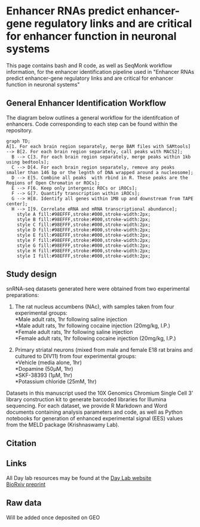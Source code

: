 # **Enhancer RNAs predict enhancer-gene regulatory links and are critical for enhancer function in neuronal systems**


This page contains bash and R code, as well as SeqMonk workflow information, for the enhancer identification pipeline used in "Enhancer RNAs predict enhancer-gene regulatory links and are critical for enhancer function in neuronal systems"  


## **General Enhancer Identification Workflow**

The diagram below outlines a general workflow for the identifcation of enhancers. Code corresponding to each step can be found within the repository. 

```mermaid
graph TD;
A[1. For each brain region separately, merge BAM files with SAMtools] --> B[2. For each brain region separately, call peaks with MACS2];
  B --> C[3. For each brain region separately, merge peaks within 1kb using bedtools];
  C --> D[4. For each brain region separately, remove any peaks smaller than 146 bp or the legnth of DNA wrapped around a nucleosome];
  D --> E[5. Combine all peaks  with rbind in R. These peaks are the Regions of Open Chromatin or ROCs];
  E --> F[6. Keep only intergenic ROCs or iROCs];
  F --> G[7. Quantify transcription within iROCs];
  G --> H[8. Identify all genes within 1MB up and downstream from TAPE center];
  H --> I[9. Correlate eRNA and mRNA transcriptional abundance];
	style A fill:#98EFFF,stroke:#000,stroke-width:2px;	
	style B fill:#98EFFF,stroke:#000,stroke-width:2px;	
	style C fill:#98EFFF,stroke:#000,stroke-width:2px;	
	style D fill:#98EFFF,stroke:#000,stroke-width:2px;	
	style E fill:#98EFFF,stroke:#000,stroke-width:2px;	
	style F fill:#98EFFF,stroke:#000,stroke-width:2px;	
	style G fill:#98EFFF,stroke:#000,stroke-width:2px;	
	style H fill:#98EFFF,stroke:#000,stroke-width:2px;	
	style I fill:#98EFFF,stroke:#000,stroke-width:2px;	
```

## **Study design**

snRNA-seq datasets generated here were obtained from two experimental preparations:

1. The rat nucleus accumbens (NAc), with samples taken from four experimental groups:  
	*Male adult rats, 1hr following saline injection  
	*Male adult rats, 1hr following cocaine injection (20mg/kg, I.P.)  
	*Female adult rats, 1hr following saline injection  
	*Female adult rats, 1hr following cocaine injection (20mg/kg, I.P.)  

2. Primary striatal neurons (mixed from male and female E18 rat brains and cultured to DIV11) from four experimental groups:  
	*Vehicle (media alone, 1hr)  
	*Dopamine (50µM, 1hr)  
	*SKF-38393 (1µM, 1hr)  
	*Potassium chloride (25mM, 1hr)  

Datasets in this manuscript used the 10X Genomics Chromium Single Cell 3’ library construction kit to generate barcoded libraries for Illumina sequencing. For each dataset, we provide R Markdown and Word documents containing analysis parameters and code, as well as Python notebooks for generation of enhanced experimental signal (EES) values from the MELD package (Krishnaswamy Lab).  


## **Citation**




## **Links**

All Day lab resources may be found at the [Day Lab website](http://day-lab.org/resources)  
[BioRxiv preprint](https://www.biorxiv.org/content/10.1101/270967v3)  


## **Raw data**

Will be added once deposited on GEO


